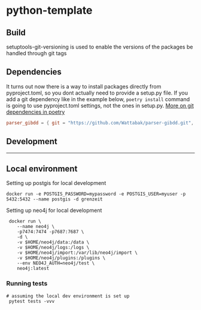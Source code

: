 # python-template



## Build

setuptools-git-versioning is used to enable the versions of the packages be handled through git tags

## Dependencies

It turns out now there is a way to install packages directly from pyproject.toml, 
so you dont actually need to provide a setup.py file. 
If you add a git dependency like in the example below, `poetry install` command is going to use pyproject.toml settings, 
not the ones in setup.py. 
[More on git dependencies in poetry](https://python-poetry.org/docs/master/dependency-specification/)

```toml
parser_gibdd = { git = "https://github.com/Wattabak/parser-gibdd.git", branch = "package_init" }
```


## Development

<hr/>

## Local environment

Setting up postgis for local development

```shell
docker run -e POSTGIS_PASSWORD=mypassword -e POSTGIS_USER=myuser -p 5432:5432 --name postgis -d grenzeit
```

Setting up neo4j for local development

```shell
 docker run \          
    --name neo4j \
    -p7474:7474 -p7687:7687 \
    -d \
    -v $HOME/neo4j/data:/data \
    -v $HOME/neo4j/logs:/logs \
    -v $HOME/neo4j/import:/var/lib/neo4j/import \
    -v $HOME/neo4j/plugins:/plugins \
    --env NEO4J_AUTH=neo4j/test \
    neo4j:latest
```

### Running tests

```shell
# assuming the local dev environment is set up
 pytest tests -vvv
```


